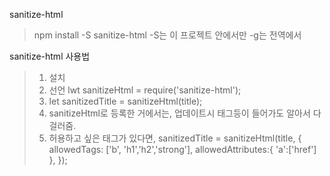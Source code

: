sanitize-html

> npm install -S sanitize-html
> -S는 이 프로젝트 안에서만
> -g는 전역에서

sanitize-html 사용법

> 1. 설치
> 2. 선언 lwt sanitizeHtml = require('sanitize-html');
> 3. let sanitizedTitle = sanitizeHtml(title);
> 4. sanitizeHtml로 등록한 거에서는, 업데이트시 <scrip>태그등이 들어가도
>    알아서 다 걸러줌.
> 5. 허용하고 싶은 태그가 있다면, sanitizedTitle = sanitizeHtml(title, {
>    allowedTags: ['b', 'h1','h2','strong'],
>    allowedAttributes:{
>    'a':['href']
>    }, });

